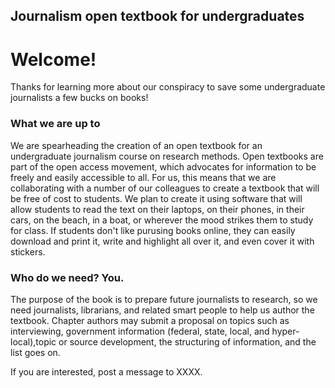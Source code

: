 ## Journalism open textbook for undergraduates
# Welcome!
Thanks for learning more about our conspiracy to save some undergraduate journalists a few bucks on books!  

### What we are up to
We are spearheading the creation of an open textbook for an undergraduate journalism course on research methods. Open textbooks are part of the open access movement, which advocates for information to be freely and easily accessible to all. For us, this means that we are collaborating with a number of our colleagues to create a textbook that will be free of cost to students. We plan to create it using software that will allow students to read the text on their laptops, on their phones, in their cars, on the beach, in a boat, or wherever the mood strikes them to study for class. If students don't like purusing books online, they can easily download and print it, write and highlight all over it, and even cover it with stickers. 

### Who do we need? You. 

The purpose of the book is to prepare future journalists to research, so we need journalists, librarians, and related smart people to help us author the textbook. Chapter authors may submit a proposal on topics such as interviewing, government information (federal, state, local, and hyper-local),topic or source development, the structuring of information, and the list goes on. 

If you are interested, post a message to XXXX. 
  

